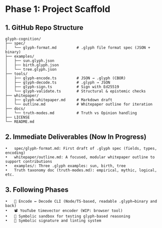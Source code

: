 # Phase 1: Project Scaffold

## 1. GitHub Repo Structure

```
glyph-cognition/
├── spec/
│   └── glyph-format.md         # .glyph file format spec (JSON + binary)
├── examples/
│   ├── sun.glyph.json
│   ├── birth.glyph.json
│   └── tree.glyph.json
├── tools/
│   ├── glyph-encode.ts         # JSON → .glyph (CBOR)
│   ├── glyph-decode.ts         # .glyph → JSON
│   ├── glyph-sign.ts           # Sign with Ed25519
│   └── glyph-validate.ts       # Structural & epistemic checks
├── whitepaper/
│   ├── glyph-whitepaper.md     # Markdown draft
│   └── outline.md              # Whitepaper outline for iteration
├── docs/
│   └── truth-modes.md          # Truth vs Opinion handling
├── LICENSE
└── README.md
```

## 2. Immediate Deliverables (Now In Progress)
    •	spec/glyph-format.md: First draft of .glyph spec (fields, types, encoding)
    •	whitepaper/outline.md: A focused, modular whitepaper outline to support contributions
    •	examples/: Three .glyph examples: sun, birth, tree
    •	Truth taxonomy doc (truth-modes.md): empirical, mythic, logical, etc.


## 3. Following Phases
    •	🔁 Encode ↔️ Decode CLI (Node/TS-based, readable .glyph→binary and back)
    •	📽️ YouTube timevector encoder (WIP: browser tool)
    •	🧠 Symbolic sandbox for testing glyph-based reasoning
    •	🧾 Symbolic signature and linting system


